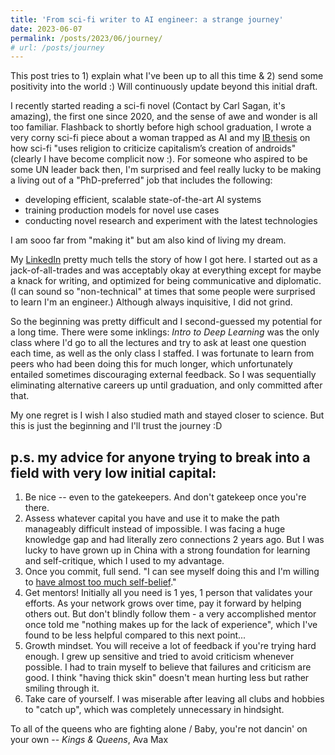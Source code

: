 ```yaml
---
title: 'From sci-fi writer to AI engineer: a strange journey'
date: 2023-06-07
permalink: /posts/2023/06/journey/
# url: /posts/journey
---
```

This post tries to 1) explain what I've been up to all this time & 2) send some positivity into the world :) Will continuously update beyond this initial draft.

I recently started reading a sci-fi novel (Contact by Carl Sagan, it's amazing), the first one since 2020, and the sense of awe and wonder is all too familiar. Flashback to shortly before high school graduation, I wrote a very corny sci-fi piece about a woman trapped as AI and my [IB thesis](https://docs.google.com/document/d/1uQ_1Kn-7BNHuzPLhZ3iB0iwZb9esrRF_aMzJKcUW-Dk/edit?usp=sharing) on how sci-fi "uses religion to criticize capitalism’s creation of androids" (clearly I have become complicit now :). For someone who aspired to be some UN leader back then, I'm surprised and feel really lucky to be making a living out of a "PhD-preferred" job that includes the following:
- developing efficient, scalable state-of-the-art AI systems
- training production models for novel use cases
- conducting novel research and experiment with the latest technologies

I am sooo far from "making it" but am also kind of living my dream.

My [LinkedIn](https://www.linkedin.com/in/anruigu/) pretty much tells the story of how I got here. I started out as a jack-of-all-trades and was acceptably okay at everything except for maybe a knack for writing, and optimized for being communicative and diplomatic. (I can sound so "non-technical" at times that some people were surprised to learn I'm an engineer.) Although always inquisitive, I did not grind.

So the beginning was pretty difficult and I second-guessed my potential for a long time. There were some inklings: *Intro to Deep Learning* was the only class where I'd go to all the lectures and try to ask at least one question each time, as well as the only class I staffed. I was fortunate to learn from peers who had been doing this for much longer, which unfortunately entailed sometimes discouraging external feedback. So I was sequentially eliminating alternative careers up until graduation, and only committed after that.

My one regret is I wish I also studied math and stayed closer to science. But this is just the beginning and I'll trust the journey :D

p.s. my advice for anyone trying to break into a field with very low initial capital:
---
1. Be nice -- even to the gatekeepers. And don't gatekeep once you're there.
2. Assess whatever capital you have and use it to make the path manageably difficult instead of impossible. I was facing a huge knowledge gap and had literally zero connections 2 years ago. But I was lucky to have grown up in China with a strong foundation for learning and self-critique, which I used to my advantage.
3. Once you commit, full send. "I can see myself doing this and I'm willing to [have almost too much self-belief](https://blog.samaltman.com/how-to-be-successful)."
4. Get mentors! Initially all you need is 1 yes, 1 person that validates your efforts. As your network grows over time, pay it forward by helping others out. But don't blindly follow them - a very accomplished mentor once told me "nothing makes up for the lack of experience", which I've found to be less helpful compared to this next point...
5. Growth mindset. You will receive a lot of feedback if you're trying hard enough. I grew up sensitive and tried to avoid criticism whenever possible. I had to train myself to believe that failures and criticism are good. I think "having thick skin" doesn't mean hurting less but rather smiling through it.
6. Take care of yourself. I was miserable after leaving all clubs and hobbies to "catch up", which was completely unnecessary in hindsight.

To all of the queens who are fighting alone / Baby, you're not dancin' on your own -- *Kings & Queens*, Ava Max

